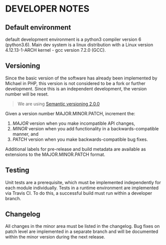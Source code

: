 # DEVELOPER NOTES
## Default environment

default development environment is a python3 compiler version 6
(python3.6). Main dev system is a linux distribution with a Linux
version 4.12.13-1-ARCH kernel - gcc version 7.2.0 (GCC).

## Versioning
Since the basic version of the software has already been implemented by
Michael in PHP, this version is not considered to be a fork or further
development. Since this is an independent development, the version
number will be reset.

> We are using [Semantic versioning 2.0.0](http://semver.org/)

Given a version number MAJOR.MINOR.PATCH, increment the:

1. *MAJOR* version when you make incompatible API changes,
2. *MINOR* version when you add functionality in a backwards-compatible
   manner, and
3. *PATCH* version when you make backwards-compatible bug fixes.

Additional labels for pre-release and build metadata are available as
extensions to the MAJOR.MINOR.PATCH format.

## Testing

Unit tests are a prerequisite, which must be implemented independently
for each module individually. Tests in a runtime environment are
implemented via Travis CI. To do this, a successful build must run
within a developer branch.

## Changelog

All changes in the minor area must be listed in the changelog. Bug fixes
on patch level are implemented in a separate branch and will be
documented within the minor version during the next release.
